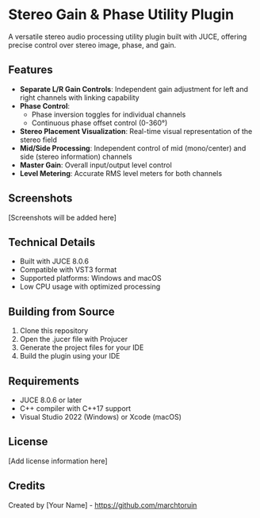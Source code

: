 # Stereo Gain & Phase Utility Plugin

A versatile stereo audio processing utility plugin built with JUCE, offering precise control over stereo image, phase, and gain.

## Features

- **Separate L/R Gain Controls**: Independent gain adjustment for left and right channels with linking capability
- **Phase Control**: 
  - Phase inversion toggles for individual channels
  - Continuous phase offset control (0-360°)
- **Stereo Placement Visualization**: Real-time visual representation of the stereo field
- **Mid/Side Processing**: Independent control of mid (mono/center) and side (stereo information) channels
- **Master Gain**: Overall input/output level control
- **Level Metering**: Accurate RMS level meters for both channels

## Screenshots

[Screenshots will be added here]

## Technical Details

- Built with JUCE 8.0.6
- Compatible with VST3 format
- Supported platforms: Windows and macOS
- Low CPU usage with optimized processing

## Building from Source

1. Clone this repository
2. Open the .jucer file with Projucer
3. Generate the project files for your IDE
4. Build the plugin using your IDE

## Requirements

- JUCE 8.0.6 or later
- C++ compiler with C++17 support
- Visual Studio 2022 (Windows) or Xcode (macOS)

## License

[Add license information here]

## Credits

Created by [Your Name] - https://github.com/marchtoruin 